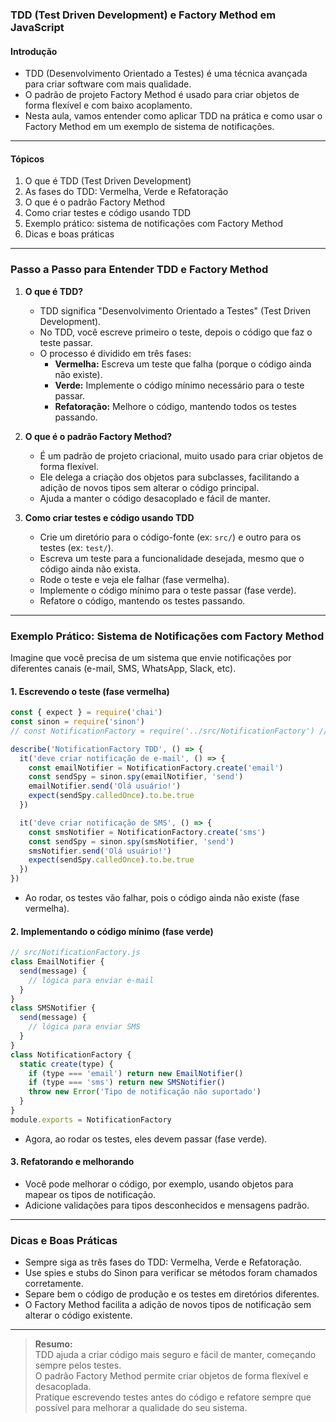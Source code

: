 ### **TDD (Test Driven Development) e Factory Method em JavaScript**

#### Introdução

- TDD (Desenvolvimento Orientado a Testes) é uma técnica avançada para criar software com mais qualidade.
- O padrão de projeto Factory Method é usado para criar objetos de forma flexível e com baixo acoplamento.
- Nesta aula, vamos entender como aplicar TDD na prática e como usar o Factory Method em um exemplo de sistema de notificações.

---

#### Tópicos

1. O que é TDD (Test Driven Development)
2. As fases do TDD: Vermelha, Verde e Refatoração
3. O que é o padrão Factory Method
4. Como criar testes e código usando TDD
5. Exemplo prático: sistema de notificações com Factory Method
6. Dicas e boas práticas

---

### Passo a Passo para Entender TDD e Factory Method

1. **O que é TDD?**

   - TDD significa "Desenvolvimento Orientado a Testes" (Test Driven Development).
   - No TDD, você escreve primeiro o teste, depois o código que faz o teste passar.
   - O processo é dividido em três fases:
     - **Vermelha:** Escreva um teste que falha (porque o código ainda não existe).
     - **Verde:** Implemente o código mínimo necessário para o teste passar.
     - **Refatoração:** Melhore o código, mantendo todos os testes passando.

2. **O que é o padrão Factory Method?**

   - É um padrão de projeto criacional, muito usado para criar objetos de forma flexível.
   - Ele delega a criação dos objetos para subclasses, facilitando a adição de novos tipos sem alterar o código principal.
   - Ajuda a manter o código desacoplado e fácil de manter.

3. **Como criar testes e código usando TDD**

   - Crie um diretório para o código-fonte (ex: `src/`) e outro para os testes (ex: `test/`).
   - Escreva um teste para a funcionalidade desejada, mesmo que o código ainda não exista.
   - Rode o teste e veja ele falhar (fase vermelha).
   - Implemente o código mínimo para o teste passar (fase verde).
   - Refatore o código, mantendo os testes passando.

---

### Exemplo Prático: Sistema de Notificações com Factory Method

Imagine que você precisa de um sistema que envie notificações por diferentes canais (e-mail, SMS, WhatsApp, Slack, etc).

#### 1. Escrevendo o teste (fase vermelha)

```javascript
const { expect } = require('chai')
const sinon = require('sinon')
// const NotificationFactory = require('../src/NotificationFactory') // ainda não existe

describe('NotificationFactory TDD', () => {
  it('deve criar notificação de e-mail', () => {
    const emailNotifier = NotificationFactory.create('email')
    const sendSpy = sinon.spy(emailNotifier, 'send')
    emailNotifier.send('Olá usuário!')
    expect(sendSpy.calledOnce).to.be.true
  })

  it('deve criar notificação de SMS', () => {
    const smsNotifier = NotificationFactory.create('sms')
    const sendSpy = sinon.spy(smsNotifier, 'send')
    smsNotifier.send('Olá usuário!')
    expect(sendSpy.calledOnce).to.be.true
  })
})
```

- Ao rodar, os testes vão falhar, pois o código ainda não existe (fase vermelha).

#### 2. Implementando o código mínimo (fase verde)

```javascript
// src/NotificationFactory.js
class EmailNotifier {
  send(message) {
    // lógica para enviar e-mail
  }
}
class SMSNotifier {
  send(message) {
    // lógica para enviar SMS
  }
}
class NotificationFactory {
  static create(type) {
    if (type === 'email') return new EmailNotifier()
    if (type === 'sms') return new SMSNotifier()
    throw new Error('Tipo de notificação não suportado')
  }
}
module.exports = NotificationFactory
```

- Agora, ao rodar os testes, eles devem passar (fase verde).

#### 3. Refatorando e melhorando

- Você pode melhorar o código, por exemplo, usando objetos para mapear os tipos de notificação.
- Adicione validações para tipos desconhecidos e mensagens padrão.

---

### Dicas e Boas Práticas

- Sempre siga as três fases do TDD: Vermelha, Verde e Refatoração.
- Use spies e stubs do Sinon para verificar se métodos foram chamados corretamente.
- Separe bem o código de produção e os testes em diretórios diferentes.
- O Factory Method facilita a adição de novos tipos de notificação sem alterar o código existente.

---

> **Resumo:**  
> TDD ajuda a criar código mais seguro e fácil de manter, começando sempre pelos testes.  
> O padrão Factory Method permite criar objetos de forma flexível e desacoplada.  
> Pratique escrevendo testes antes do código e refatore sempre que possível para melhorar a qualidade do seu sistema.
